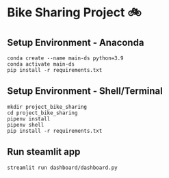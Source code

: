 # Bike Sharing Project 🚲

## Setup Environment - Anaconda
```
conda create --name main-ds python=3.9
conda activate main-ds
pip install -r requirements.txt
```

## Setup Environment - Shell/Terminal
```
mkdir project_bike_sharing
cd project_bike_sharing
pipenv install
pipenv shell
pip install -r requirements.txt
```

## Run steamlit app
```
streamlit run dashboard/dashboard.py
```
